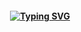 #### <p align="center"> [![Typing SVG](https://readme-typing-svg.demolab.com?font=Roboto&duration=2000&pause=1000&width=435&lines=I+code+at+my+job...;+and+also+in+my+spare+time.;%F0%9F%A4%93%F0%9F%A4%93%F0%9F%A4%93%F0%9F%A4%93%F0%9F%A4%93%F0%9F%A4%93%F0%9F%A4%93%F0%9F%A4%93%F0%9F%A4%93%F0%9F%A4%93%F0%9F%A4%93%F0%9F%A4%93%F0%9F%A4%93%F0%9F%A4%93%F0%9F%A4%93%F0%9F%A4%93%F0%9F%A4%93%F0%9F%A4%93)](https://git.io/typing-svg)</p>
